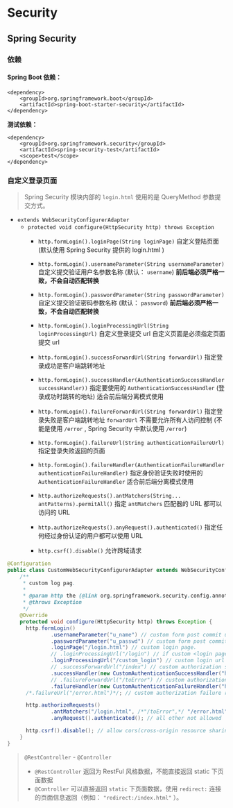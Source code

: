 # Security

## Spring Security

### 依赖

#### Spring Boot 依赖：

```shell
<dependency>
    <groupId>org.springframework.boot</groupId>
    <artifactId>spring-boot-starter-security</artifactId>
</dependency>
```

**测试依赖：**
```shell
<dependency>
    <groupId>org.springframework.security</groupId>
    <artifactId>spring-security-test</artifactId>
    <scope>test</scope>
</dependency>
```

### 自定义登录页面

> Spring Security 模块内部的 `login.html` 使用的是 QueryMethod 参数提交方式。

* `extends WebSecurityConfigurerAdapter` 
  * `protected void configure(HttpSecurity http) throws Exception`
    * `http.formLogin().loginPage(String loginPage)` 自定义登陆页面 (默认使用 Spring Security 提供的 login.html )
    * `http.formLogin().usernameParameter(String usernameParameter)` 自定义提交验证用户名参数名称 (默认： `username`) **前后端必须严格一致，不会自动匹配转换**
    * `http.formLogin().passwordParameter(String passwordParameter)` 自定义提交验证密码参数名称 (默认： `password`) **前后端必须严格一致，不会自动匹配转换**
    * `http.formLogin().loginProcessingUrl(String loginProcessingUrl)` 自定义登录提交 url 自定义页面是必须指定页面提交 url
    * `http.formLogin().successForwardUrl(String forwardUrl)` 指定登录成功是客户端跳转地址
    * `http.formLogin().successHandler(AuthenticationSuccessHandler successHandler))`  指定要使用的 `AuthenticationSuccessHandler` (登录成功时跳转的地址) 适合前后端分离模式使用
    * `http.formLogin().failureForwardUrl(String forwardUrl)` 指定登录失败是客户端跳转地址 `forwardUrl` 不需要允许所有人访问控制 (不能是使用 `/error` , Spring Security 中默认使用 `/error`)
    * `http.formLogin().failureUrl(String authenticationFailureUrl)` 指定登录失败返回的页面
    * `http.formLogin().failureHandler(AuthenticationFailureHandler authenticationFailureHandler)` 指定身份验证失败时使用的 `AuthenticationFailureHandler` 适合前后端分离模式使用
    
    * `http.authorizeRequests().antMatchers(String... antPatterns).permitAll()` 指定 `antMatchers` 匹配器的 URL 都可以访问的 URL
    * `http.authorizeRequests().anyRequest().authenticated()` 指定任何经过身份认证的用户都可以使用 URL
    
    * `http.csrf().disable()` 允许跨域请求

```java
@Configuration
public class CustomWebSecurityConfigurerAdapter extends WebSecurityConfigurerAdapter {
    /**
     * custom log pag.
     *
     * @param http the {@link org.springframework.security.config.annotation.web.builders.HttpSecurity} to modify
     * @throws Exception
     */
    @Override
    protected void configure(HttpSecurity http) throws Exception {
      http.formLogin()
              .usernameParameter("u_name") // custom form post commit username
              .passwordParameter("u_passwd") // custom form post commit password
              .loginPage("/login.html") // custom login page.
              // .loginProcessingUrl("/login") // if custom <login page> must default login post url(if not will error:302), </login> is default in spring security UsernamePasswordAuthenticationFilter.java.
              .loginProcessingUrl("/custom_login") // custom login url
              // .successForwardUrl("/index") // custom authorization successful client request url, only use path in controller, can not use <index.html>
              .successHandler(new CustomAuthenticationSuccessHandler("http://192.168.99.57/index.html"))
              // .failureForwardUrl("/toError") // custom authorization failure client request url, can not use '/error' path, has been used in spring security.
              .failureHandler(new CustomAuthenticationFailureHandler("http://192.168.99.57/error.html"))
      /*.failureUrl("/error.html")*/; // custom authorization failure return error pag

      http.authorizeRequests()
              .antMatchers("/login.html", /*"/toError",*/ "/error.html").permitAll() // allow access '/login.html' '/toError' '/error.html'
              .anyRequest().authenticated(); // all other not allowed

      http.csrf().disable(); // allow cors(cross-origin resource sharing)
    }
}
```

> `@RestController` - `@Controller`
> 
> * `@RestController` 返回为 RestFul 风格数据，不能直接返回 static 下页面数据
> * `@Controller` 可以直接返回 `static` 下页面数据，使用 `redirect:` 连接的页面信息返回（例如： `"redirect:/index.html"` ）。
